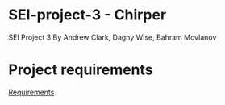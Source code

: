 # SEI-project-3 - Chirper
SEI Project 3 By Andrew Clark, Dagny Wise, Bahram Movlanov
# Project requirements
[Requirements](https://git.generalassemb.ly/SEI-CC/SEI-CC-7/blob/master/projects/project-3/project-3-requirements.md)
